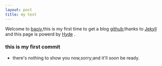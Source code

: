 ```yaml
---
layout: post
title: my test
---
```


Welcome to [baojy](baojy.github.com),this is my first time to get a blog [github](www.github.com);thanks to [Jekyll](http://jekyllrb.com) and this page is powerd by [Hyde](http://mdo.github.io/hyde) .

### this is my first commit

* there's nothing to show you now,sorry;and it'll soon be ready.